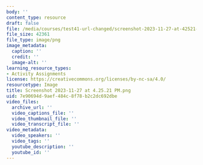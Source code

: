 ```yaml
---
body: ''
content_type: resource
draft: false
file: /media/courses/test41-url-changed/screenshot-2023-11-27-at-42521-pm.png
file_size: 42361
file_type: image/png
image_metadata:
  caption: ''
  credit: ''
  image-alt: ''
learning_resource_types:
- Activity Assignments
license: https://creativecommons.org/licenses/by-nc-sa/4.0/
resourcetype: Image
title: Screenshot 2023-11-27 at 4.25.21 PM.png
uid: 7e90694d-9aef-484c-8f78-b2c2dc692dbe
video_files:
  archive_url: ''
  video_captions_file: ''
  video_thumbnail_file: ''
  video_transcript_file: ''
video_metadata:
  video_speakers: ''
  video_tags: ''
  youtube_description: ''
  youtube_id: ''
---
```


